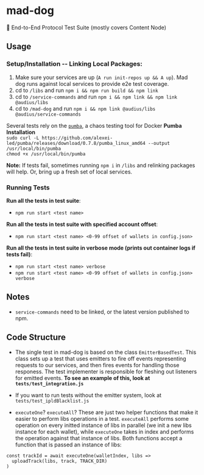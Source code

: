 # mad-dog
🐶 End-to-End Protocol Test Suite (mostly covers Content Node)

## Usage
### Setup/Installation -- Linking Local Packages:
1. Make sure your services are up (`A run init-repos up && A up`). Mad dog runs against local services to provide e2e test coverage.
2. cd to `/libs` and run `npm i && npm run build && npm link`
3. cd to `/service-commands` and run `npm i && npm link && npm link @audius/libs`
4. cd to `/mad-dog` and run `npm i && npm link @audius/libs @audius/service-commands`

Several tests rely on the [`pumba`](https://github.com/alexei-led/pumba), a chaos testing tool for Docker
**Pumba Installation**  
`sudo curl -L https://github.com/alexei-led/pumba/releases/download/0.7.8/pumba_linux_amd64 --output /usr/local/bin/pumba`  
`chmod +x /usr/local/bin/pumba`

**Note:** If tests fail, sometimes running `npm i` in `/libs` and relinking packages will help. Or, bring up a fresh set of local services.

### Running Tests
**Run all the tests in test suite**: 
- `npm run start <test name>`

**Run all the tests in test suite with specified account offset**: 
- `npm run start <test name> <0-99 offset of wallets in config.json>`

**Run all the tests in test suite in verbose mode (prints out container logs if tests fail)**: 
- `npm run start <test name> verbose` 
- `npm run start <test name> <0-99 offset of wallets in config.json> verbose` 

## Notes
- `service-commands` need to be linked, or the latest version published to npm.

## Code Structure
- The single test in mad-dog is based on the class `EmitterBasedTest`. This class
sets up a test that uses emitters to fire off events representing requests to our services, and then fires events for handling those responess. The test implementer is responsible for fleshing out listeners for emitted events. **To see an example of this, look at `tests/test_integration.js`**

- If you want to run tests without the emitter system, look at `tests/test_ipldBlacklist.js`

- `executeOne`? `executeAll`? These are just two helper functions that make it easier to perform libs operations in a test. `executeAll` performs some operation on every initted instance of libs in parallel (we init a new libs instance for each wallet), while `executeOne` takes in index and performs the operation against that instance of libs. Both functions accept a function that is passed an instance of libs:
```
const trackId = await executeOne(walletIndex, libs =>
  uploadTrack(libs, track, TRACK_DIR)
)
```
